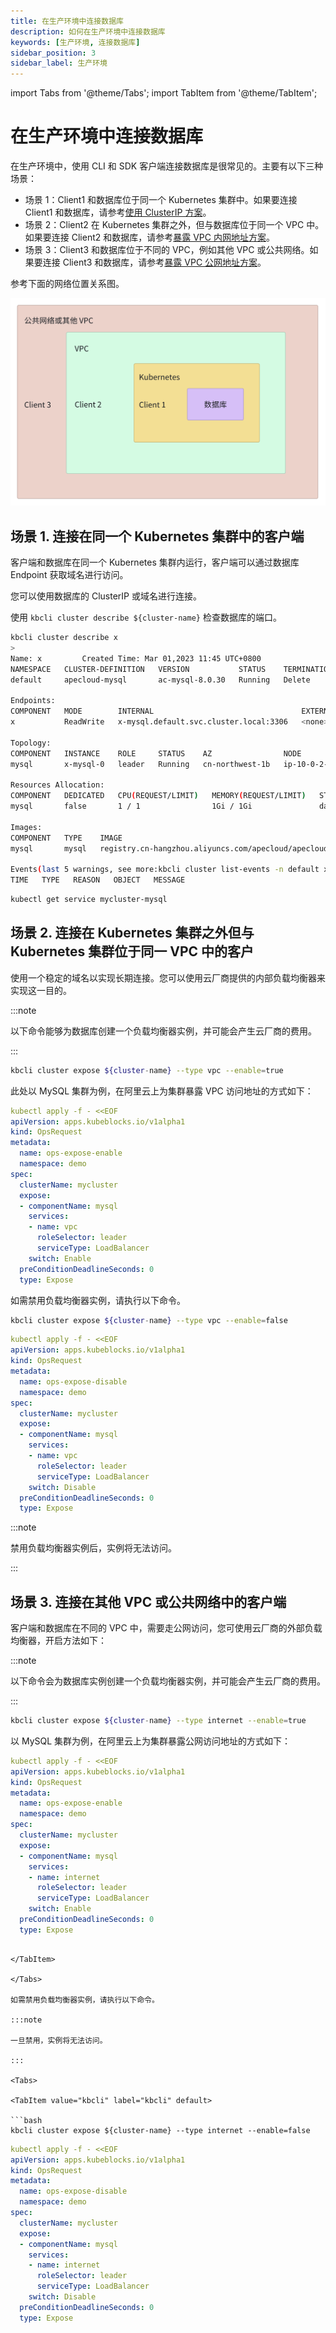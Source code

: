 ```yaml
---
title: 在生产环境中连接数据库
description: 如何在生产环境中连接数据库
keywords: [生产环境, 连接数据库]
sidebar_position: 3
sidebar_label: 生产环境
---
```


import Tabs from '@theme/Tabs';
import TabItem from '@theme/TabItem';

# 在生产环境中连接数据库

在生产环境中，使用 CLI 和 SDK 客户端连接数据库是很常见的。主要有以下三种场景：

- 场景 1：Client1 和数据库位于同一个 Kubernetes 集群中。如果要连接 Client1 和数据库，请参考[使用 ClusterIP 方案](#场景-1-连接在同一个-kubernetes-集群中的客户端)。
- 场景 2：Client2 在 Kubernetes 集群之外，但与数据库位于同一个 VPC 中。如果要连接 Client2 和数据库，请参考[暴露 VPC 内网地址方案](#场景-2-连接在-kubernetes-集群之外但与-kubernetes-集群位于同一-vpc-中的客户)。
- 场景 3：Client3 和数据库位于不同的 VPC，例如其他 VPC 或公共网络。如果要连接 Client3 和数据库，请参考[暴露 VPC 公网地址方案](#场景-3-连接在其他-vpc-或公共网络中的客户端)。

参考下面的网络位置关系图。

![Example](../img/../../img/connect-to-database-in-production-env-network-locations.jpg)

## 场景 1. 连接在同一个 Kubernetes 集群中的客户端

客户端和数据库在同一个 Kubernetes 集群内运行，客户端可以通过数据库 Endpoint 获取域名进行访问。

您可以使用数据库的 ClusterIP 或域名进行连接。

<Tabs>

<TabItem value="kbcli" label="kbcli" default>

使用 `kbcli cluster describe ${cluster-name}` 检查数据库的端口。

```bash
kbcli cluster describe x
>
Name: x         Created Time: Mar 01,2023 11:45 UTC+0800
NAMESPACE   CLUSTER-DEFINITION   VERSION           STATUS    TERMINATION-POLICY
default     apecloud-mysql       ac-mysql-8.0.30   Running   Delete

Endpoints:
COMPONENT   MODE        INTERNAL                                 EXTERNAL
x           ReadWrite   x-mysql.default.svc.cluster.local:3306   <none>

Topology:
COMPONENT   INSTANCE    ROLE     STATUS    AZ                NODE                                                       CREATED-TIME
mysql       x-mysql-0   leader   Running   cn-northwest-1b   ip-10-0-2-184.cn-northwest-1.compute.internal/10.0.2.184   Mar 01,2023 11:45 UTC+0800

Resources Allocation:
COMPONENT   DEDICATED   CPU(REQUEST/LIMIT)   MEMORY(REQUEST/LIMIT)   STORAGE-SIZE   STORAGE-CLASS
mysql       false       1 / 1                1Gi / 1Gi               data:10Gi      <none>

Images:
COMPONENT   TYPE    IMAGE
mysql       mysql   registry.cn-hangzhou.aliyuncs.com/apecloud/apecloud-mysql-server:8.0.30-5.alpha2.20230105.gd6b8719.2

Events(last 5 warnings, see more:kbcli cluster list-events -n default x):
TIME   TYPE   REASON   OBJECT   MESSAGE
```

</TabItem>

<TabItem value="kubectl" label="kubeclt">

```bash
kubectl get service mycluster-mysql
```

</TabItem>

</Tabs>

## 场景 2. 连接在 Kubernetes 集群之外但与 Kubernetes 集群位于同一 VPC 中的客户

使用一个稳定的域名以实现长期连接。您可以使用云厂商提供的内部负载均衡器来实现这一目的。

:::note

以下命令能够为数据库创建一个负载均衡器实例，并可能会产生云厂商的费用。

:::

<Tabs>

<TabItem value="kbcli" label="kbcli" default>

```bash
kbcli cluster expose ${cluster-name} --type vpc --enable=true
```

</TabItem>

<TabItem value="kubectl" label="kubeclt">

此处以 MySQL 集群为例，在阿里云上为集群暴露 VPC 访问地址的方式如下：

```yaml
kubectl apply -f - <<EOF
apiVersion: apps.kubeblocks.io/v1alpha1
kind: OpsRequest
metadata:
  name: ops-expose-enable
  namespace: demo
spec:
  clusterName: mycluster
  expose:
  - componentName: mysql
    services:
    - name: vpc
      roleSelector: leader
      serviceType: LoadBalancer
    switch: Enable
  preConditionDeadlineSeconds: 0
  type: Expose
```

</TabItem>

</Tabs>

如需禁用负载均衡器实例，请执行以下命令。

<Tabs>

<TabItem value="kbcli" label="kbcli" default>

```bash
kbcli cluster expose ${cluster-name} --type vpc --enable=false
```

</TabItem>

<TabItem value="kubectl" label="kubeclt">

```yaml
kubectl apply -f - <<EOF
apiVersion: apps.kubeblocks.io/v1alpha1
kind: OpsRequest
metadata:
  name: ops-expose-disable
  namespace: demo
spec:
  clusterName: mycluster
  expose:
  - componentName: mysql
    services:
    - name: vpc
      roleSelector: leader
      serviceType: LoadBalancer
    switch: Disable
  preConditionDeadlineSeconds: 0
  type: Expose
```

</TabItem>

</Tabs>

:::note

禁用负载均衡器实例后，实例将无法访问。

:::

## 场景 3. 连接在其他 VPC 或公共网络中的客户端

<Tabs>

<TabItem value="kbcli" label="kbcli" default>

客户端和数据库在不同的 VPC 中，需要走公网访问，您可使用云厂商的外部负载均衡器，开启方法如下：

:::note

以下命令会为数据库实例创建一个负载均衡器实例，并可能会产生云厂商的费用。

:::

```bash
kbcli cluster expose ${cluster-name} --type internet --enable=true
```

</TabItem>

<TabItem value="kubectl" label="kubeclt">

以 MySQL 集群为例，在阿里云上为集群暴露公网访问地址的方式如下：

```yaml
kubectl apply -f - <<EOF
apiVersion: apps.kubeblocks.io/v1alpha1
kind: OpsRequest
metadata:
  name: ops-expose-enable
  namespace: demo
spec:
  clusterName: mycluster
  expose:
  - componentName: mysql
    services:
    - name: internet
      roleSelector: leader
      serviceType: LoadBalancer
    switch: Enable
  preConditionDeadlineSeconds: 0
  type: Expose
```
```

</TabItem>

</Tabs>

如需禁用负载均衡器实例，请执行以下命令。

:::note

一旦禁用，实例将无法访问。

:::

<Tabs>

<TabItem value="kbcli" label="kbcli" default>

```bash
kbcli cluster expose ${cluster-name} --type internet --enable=false
```

</TabItem>

<TabItem value="kubectl" label="kubeclt">

```yaml
kubectl apply -f - <<EOF
apiVersion: apps.kubeblocks.io/v1alpha1
kind: OpsRequest
metadata:
  name: ops-expose-disable
  namespace: demo
spec:
  clusterName: mycluster
  expose:
  - componentName: mysql
    services:
    - name: internet
      roleSelector: leader
      serviceType: LoadBalancer
    switch: Disable
  preConditionDeadlineSeconds: 0
  type: Expose
```

</TabItem>

</Tabs>
